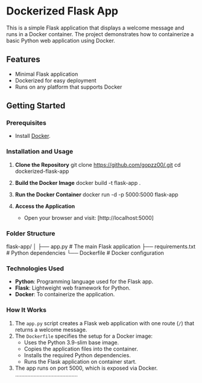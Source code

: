 
# Dockerized Flask App

This is a simple Flask application that displays a welcome message and runs in a Docker container. The project demonstrates how to containerize a basic Python web application using Docker.


## **Features**
- Minimal Flask application
- Dockerized for easy deployment
- Runs on any platform that supports Docker


## **Getting Started**


### **Prerequisites**
- Install [Docker](https://www.docker.com/).


### **Installation and Usage**

1. **Clone the Repository**
   git clone https://github.com/gopzz00/.git
   cd dockerized-flask-app

2. **Build the Docker Image**
   docker build -t flask-app .

3. **Run the Docker Container**
   docker run -d -p 5000:5000 flask-app

4. **Access the Application**
   - Open your browser and visit: [http://localhost:5000]



### **Folder Structure**
flask-app/
│
├── app.py              # The main Flask application
├── requirements.txt    # Python dependencies
└── Dockerfile          # Docker configuration



### **Technologies Used**
- **Python**: Programming language used for the Flask app.
- **Flask**: Lightweight web framework for Python.
- **Docker**: To containerize the application.


### **How It Works**
1. The `app.py` script creates a Flask web application with one route (`/`) that returns a welcome message.
2. The `Dockerfile` specifies the setup for a Docker image:
   - Uses the Python 3.9-slim base image.
   - Copies the application files into the container.
   - Installs the required Python dependencies.
   - Runs the Flask application on container start.
3. The app runs on port 5000, which is exposed via Docker.
.........................................
